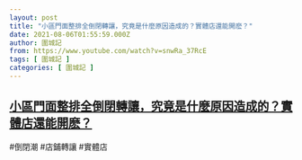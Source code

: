```yaml
---
layout: post
title: "小區門面整排全倒閉轉讓，究竟是什麼原因造成的？實體店還能開麽？"
date: 2021-08-06T01:55:59.000Z
author: 圍城記
from: https://www.youtube.com/watch?v=snwRa_37RcE
tags: [ 圍城記 ]
categories: [ 圍城記 ]
---
```

<!--1628214959000-->
[小區門面整排全倒閉轉讓，究竟是什麼原因造成的？實體店還能開麽？](https://www.youtube.com/watch?v=snwRa_37RcE)
------

<div>
#倒閉潮 #店鋪轉讓 #實體店
</div>
